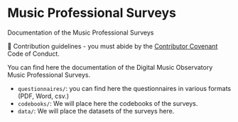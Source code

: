 # Music Professional Surveys
Documentation of the Music Professional Surveys

🌈 Contribution guidelines - you must abide by the [Contributor Covenant](https://www.contributor-covenant.org/version/2/1/code_of_conduct/) Code of Conduct.

You can find here the documentation of the Digital Music Observatory Music Professional Surveys. 

- `questionnaires/`:  you can find here the questionnaires in various formats (PDF, Word, csv.)
- `codebooks/`:  We will place here the codebooks of the surveys.
- `data/`: We will place the datasets of the surveys here.
